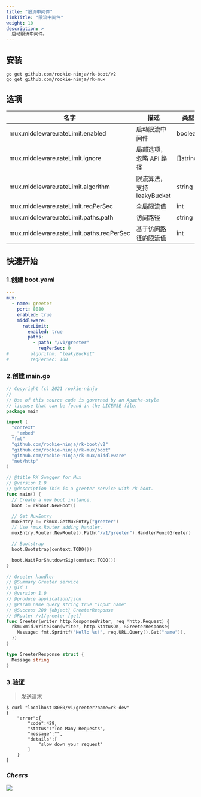 ```yaml
---
title: "限流中间件"
linkTitle: "限流中间件"
weight: 10
description: >
  启动限流中间件。
---
```


## 安装
```shell script
go get github.com/rookie-ninja/rk-boot/v2
go get github.com/rookie-ninja/rk-mux
```

## 选项
| 名字                                       | 描述                   | 类型      | 默认值         |
|------------------------------------------|----------------------|---------|-------------|
| mux.middleware.rateLimit.enabled         | 启动限流中间件              | boolean | false       |
| mux.middleware.rateLimit.ignore            | 局部选项，忽略 API 路径       | []string | []      |
| mux.middleware.rateLimit.algorithm       | 限流算法， 支持 leakyBucket | string  | leakyBucket |
| mux.middleware.rateLimit.reqPerSec       | 全局限流值                | int     | 1000000     |
| mux.middleware.rateLimit.paths.path      | 访问路径                 | string  | ""          |
| mux.middleware.rateLimit.paths.reqPerSec | 基于访问路径的限流值           | int     | 1000000     |

## 快速开始
### 1.创建 boot.yaml
```yaml
---
mux:
  - name: greeter
    port: 8080
    enabled: true
    middleware:
      rateLimit:
        enabled: true
        paths:
          - path: "/v1/greeter"
            reqPerSec: 0
#        algorithm: "leakyBucket"
#        reqPerSec: 100
```

### 2.创建 main.go
```go
// Copyright (c) 2021 rookie-ninja
//
// Use of this source code is governed by an Apache-style
// license that can be found in the LICENSE file.
package main

import (
  "context"
  _ "embed"
  "fmt"
  "github.com/rookie-ninja/rk-boot/v2"
  "github.com/rookie-ninja/rk-mux/boot"
  "github.com/rookie-ninja/rk-mux/middleware"
  "net/http"
)

// @title RK Swagger for Mux
// @version 1.0
// @description This is a greeter service with rk-boot.
func main() {
  // Create a new boot instance.
  boot := rkboot.NewBoot()

  // Get MuxEntry
  muxEntry := rkmux.GetMuxEntry("greeter")
  // Use *mux.Router adding handler.
  muxEntry.Router.NewRoute().Path("/v1/greeter").HandlerFunc(Greeter)

  // Bootstrap
  boot.Bootstrap(context.TODO())

  boot.WaitForShutdownSig(context.TODO())
}

// Greeter handler
// @Summary Greeter service
// @Id 1
// @version 1.0
// @produce application/json
// @Param name query string true "Input name"
// @Success 200 {object} GreeterResponse
// @Router /v1/greeter [get]
func Greeter(writer http.ResponseWriter, req *http.Request) {
  rkmuxmid.WriteJson(writer, http.StatusOK, &GreeterResponse{
    Message: fmt.Sprintf("Hello %s!", req.URL.Query().Get("name")),
  })
}

type GreeterResponse struct {
  Message string
}
```

### 3.验证
> 发送请求

```shell script
$ curl "localhost:8080/v1/greeter?name=rk-dev"
{
    "error":{
        "code":429,
        "status":"Too Many Requests",
        "message":"",
        "details":[
            "slow down your request"
        ]
    }
}
```

### _**Cheers**_
![](/rk-boot/user-guide/cheers.png)